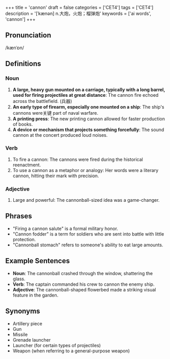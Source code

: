 +++
title = 'cannon'
draft = false
categories = ['CET4']
tags = ['CET4']
description = '[ˈkænən] n.大炮，火炮；榴弹炮'
keywords = ['ai words', 'cannon']
+++

## Pronunciation
/kænˈɒn/

## Definitions
### Noun
1. **A large, heavy gun mounted on a carriage, typically with a long barrel, used for firing projectiles at great distance**: The cannon fire echoed across the battlefield. (兵器)
2. **An early type of firearm, especially one mounted on a ship**: The ship's cannons were关键 part of naval warfare.
3. **A printing press**: The new printing cannon allowed for faster production of books.
4. **A device or mechanism that projects something forcefully**: The sound cannon at the concert produced loud noises.

### Verb
1. To fire a cannon: The cannons were fired during the historical reenactment.
2. To use a cannon as a metaphor or analogy: Her words were a literary cannon, hitting their mark with precision.

### Adjective
1. Large and powerful: The cannonball-sized idea was a game-changer.

## Phrases
- "Firing a cannon salute" is a formal military honor.
- "Cannon fodder" is a term for soldiers who are sent into battle with little protection.
- "Cannonball stomach" refers to someone's ability to eat large amounts.

## Example Sentences
- **Noun**: The cannonball crashed through the window, shattering the glass.
- **Verb**: The captain commanded his crew to cannon the enemy ship.
- **Adjective**: The cannonball-shaped flowerbed made a striking visual feature in the garden.

## Synonyms
- Artillery piece
- Gun
- Missile
- Grenade launcher
- Launcher (for certain types of projectiles)
- Weapon (when referring to a general-purpose weapon)
